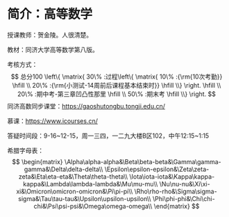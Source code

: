 # 简介：高等数学

授课教师：贺金陵。人很清楚。

教材：同济大学高等数学第八版。

考核方式：
$$
总分100 \left\{ \matrix{
  30\% :过程\left\{ \matrix{
  10\% :{\rm{10次考勤}} \hfill \\ 
  20\% :{\rm{小测试-14周前后课程基本结束时}} \hfill \\}  \right. \hfill \\ 
  20\% :期中考-第三章凹凸性那里 \hfill \\ 
  50\% :期末考 \hfill \\}  \right.
$$
同济高数同步课堂：https://gaoshutongbu.tongji.edu.cn/

慕课：https://www.icourses.cn/

答疑时间段：9-16~12-15，周一三四，一二九大楼B区102，中午12:15~1:15

希腊字母表：
$$
\begin{matrix}
  \Alpha\alpha-alpha&\Beta\beta-beta&\Gamma\gamma-gamma&\Delta\delta-delta\\
  \Epsilon\epsilon-epsilon&\Zeta\zeta-zeta&\Eta\eta-eta&\Theta\theta-theta\\
  \Iota\iota-iota&\Kappa\kappa-kappa&\Lambda\lambda-lambda&\Mu\mu-mu\\
  \Nu\nu-nu&\Xi\xi-xi&\Omicron\omicron-omicron&\Pi\pi-pi\\
  \Rho\rho-rho&\Sigma\sigma-sigma&\Tau\tau-tau&\Upsilon\upsilon-upsilon\\
  \Phi\phi-phi&\Chi\chi-chi&\Psi\psi-psi&\Omega\omega-omega\\
\end{matrix}
$$
